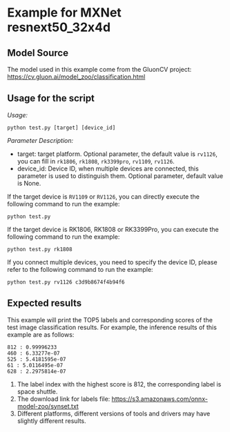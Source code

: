# Example for MXNet resnext50_32x4d


## Model Source
The model used in this example come from the GluonCV project:
https://cv.gluon.ai/model_zoo/classification.html


## Usage for the script

*Usage:*
```
python test.py [target] [device_id]
```
*Parameter Description:*
- target: target platform. Optional parameter, the default value is `rv1126`, you can fill in `rk1806`, `rk1808`, `rk3399pro`, `rv1109`, `rv1126`.
- device_id: Device ID, when multiple devices are connected, this parameter is used to distinguish them. Optional parameter, default value is None.

If the target device is `RV1109` or `RV1126`, you can directly execute the following command to run the example:
```
python test.py
```
If the target device is RK1806, RK1808 or RK3399Pro, you can execute the following command to run the example:
```
python test.py rk1808
```
If you connect multiple devices, you need to specify the device ID, please refer to the following command to run the example:
```
python test.py rv1126 c3d9b8674f4b94f6
```


## Expected results

This example will print the TOP5 labels and corresponding scores of the test image classification results. For example, the inference results of this example are as follows:
```
812 : 0.99996233
460 : 6.33277e-07
525 : 5.4181595e-07
61 : 5.0116495e-07
628 : 2.2975814e-07
```

1. The label index with the highest score is 812, the corresponding label is space shuttle.
2. The download link for labels file: https://s3.amazonaws.com/onnx-model-zoo/synset.txt
3. Different platforms, different versions of tools and drivers may have slightly different results.
